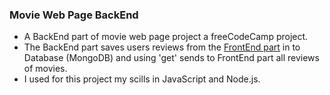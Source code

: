 ### Movie Web Page BackEnd

- A BackEnd part of movie web page project a freeCodeCamp project.
- The BackEnd part saves users reviews from the  [FrontEnd part](https://github.com/nikaloamashvili/Movie-Web-Page-FrontEnd "FrontEnd part") in to Database (MongoDB) and using 'get' sends to FrontEnd part all reviews of movies.
- I used for this project my  scills in JavaScript and Node.js.
